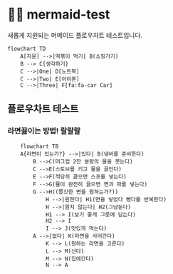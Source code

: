 # 🧜‍♀️ mermaid-test
새롭게 지원되는 머메이드 플로우차트 테스트입니다. 

```mermaid 
flowchart TD
    A[지윤] -->|떡볶이 먹기| B(쇼핑가기)
    B --> C{생각하기}
    C -->|One| D[노트북]
    C -->|Two| E[아이폰]
    C -->|Three| F[fa:fa-car Car]
``` 
## 플로우차트 테스트
### 라면끓이는 방법! 랄랄랄

```mermaid
	flowchart TB
	A{라면이 있는가?} -->|있다| B(냄비를 준비한다)
		B -->C(머그컵 2잔 분량의 물을 붓는다)
		C -->E(스토브를 키고 물을 끓인다)
		E -->F(적당히 끓으면 스프를 넣는다)
		F -->G(물이 완전히 끓으면 면과 파를 넣는다)
		G -->H((쫄깃한 면을 원하는가?))
        	H -->|원한다| H1(면을 넣었다 뺐다를 반복한다)
        	H -->|원치 않는다| H2(그냥둔다)
        	H1 --> I(보기 좋게 그릇에 담는다)
        	H2 --> I
        	I --> J(맛있게 먹는다)
    	A -->|없다| K(라면을 사러간다)
    		K --> L(원하는 라면을 고른다)
    		L --> M(산다)
    		M --> N(집에간다)
    		N --> A
```
